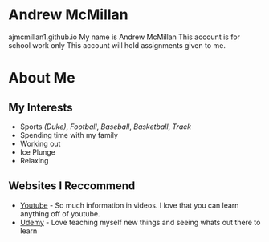 # Andrew McMillan
ajmcmillan1.github.io
My name is Andrew McMillan
This account is for school work only
This account will hold assignments given to me.


# About Me
## My Interests
* Sports *(Duke)*, *Football*, *Baseball*, *Basketball*, *Track*
* Spending time with my family
* Working out
* Ice Plunge
* Relaxing

## Websites I Reccommend 
* [Youtube](https://youtube.com) - So much information in videos. I love that you can learn anything off of youtube.
* [Udemy](https://www.udemy.com) - Love teaching myself new things and seeing whats out there to learn
